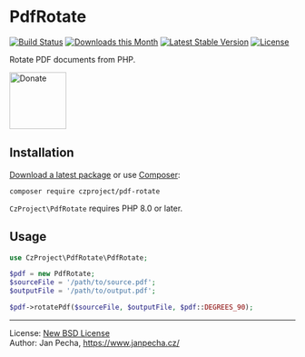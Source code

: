 # PdfRotate

[![Build Status](https://github.com/czproject/pdf-rotate/workflows/Build/badge.svg)](https://github.com/czproject/pdf-rotate/actions)
[![Downloads this Month](https://img.shields.io/packagist/dm/czproject/pdf-rotate.svg)](https://packagist.org/packages/czproject/pdf-rotate)
[![Latest Stable Version](https://poser.pugx.org/czproject/pdf-rotate/v/stable)](https://github.com/czproject/pdf-rotate/releases)
[![License](https://img.shields.io/badge/license-New%20BSD-blue.svg)](https://github.com/czproject/pdf-rotate/blob/master/license.md)

Rotate PDF documents from PHP.

<a href="https://www.janpecha.cz/donate/"><img src="https://buymecoffee.intm.org/img/donate-banner.v1.svg" alt="Donate" height="100"></a>


## Installation

[Download a latest package](https://github.com/czproject/pdf-rotate/releases) or use [Composer](http://getcomposer.org/):

```
composer require czproject/pdf-rotate
```

`CzProject\PdfRotate` requires PHP 8.0 or later.


## Usage


``` php
use CzProject\PdfRotate\PdfRotate;

$pdf = new PdfRotate;
$sourceFile = '/path/to/source.pdf';
$outputFile = '/path/to/output.pdf';

$pdf->rotatePdf($sourceFile, $outputFile, $pdf::DEGREES_90);
```

------------------------------

License: [New BSD License](license.md)
<br>Author: Jan Pecha, https://www.janpecha.cz/
